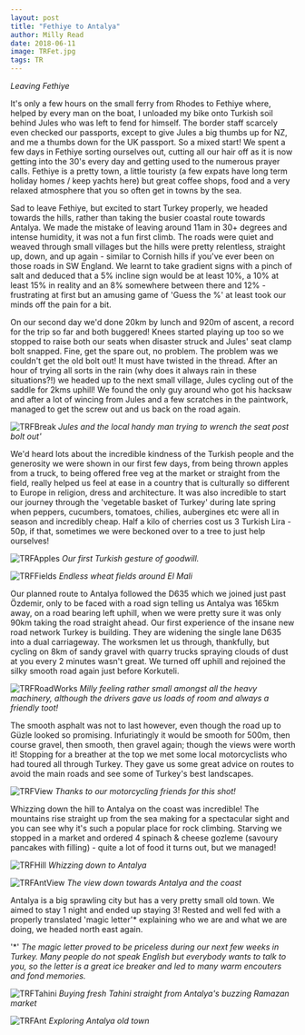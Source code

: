 ```yaml
---
layout: post
title: "Fethiye to Antalya"
author: Milly Read
date: 2018-06-11
image: TRFet.jpg
tags: TR
---
```


*Leaving Fethiye*

It's only a few hours on the small ferry from Rhodes to Fethiye where, helped by every man on the boat, I unloaded my bike onto Turkish soil behind Jules who was left to fend for himself. The border staff scarcely even checked our passports, except to give Jules a big thumbs up for NZ, and me a thumbs down for the UK passport. So a mixed start! We spent a few days in Fethiye sorting ourselves out, cutting all our hair off as it is now getting into the 30's every day and getting used to the numerous prayer calls. Fethiye is a pretty town, a little touristy (a few expats have long term holiday homes / keep yachts here) but great coffee shops, food and a very relaxed atmosphere that you so often get in towns by the sea. 

Sad to leave Fethiye, but excited to start Turkey properly, we headed towards the hills, rather than taking the busier coastal route towards Antalya. We made the mistake of leaving around 11am in 30+ degrees and intense humidity, it was not a fun first climb. The roads were quiet and weaved through small villages but the hills were pretty relentless, straight up, down, and up again - similar to Cornish hills if you've ever been on those roads in SW England. We learnt to take gradient signs with a pinch of salt and deduced that a 5% incline sign would be at least 10%, a 10% at least 15% in reality and an 8% somewhere between there and 12% - frustrating at first but an amusing game of 'Guess the %' at least took our minds off the pain for a bit. 

On our second day we'd done 20km by lunch and 920m of ascent, a record for the trip so far and both buggered! Knees started playing up too so we stopped to raise both our seats when disaster struck and Jules' seat clamp bolt snapped. Fine, get the spare out, no problem. The problem was we couldn't get the old bolt out! It must have twisted in the thread. After an hour of trying all sorts in the rain (why does it always rain in these situations?!) we headed up to the next small village, Jules cycling out of the saddle for 2kms uphill! We found the only guy around who got his hacksaw and after a lot of wincing from Jules and a few scratches in the paintwork, managed to get the screw out and us back on the road again. 

![TRFBreak](assets/img/TRFBreak.jpg) *Jules and the local handy man trying to wrench the seat post bolt out'*

We'd heard lots about the incredible kindness of the Turkish people and the generosity we were shown in our first few days, from being thrown apples from a truck, to being offered free veg at the market or straight from the field, really helped us feel at ease in a country that is culturally so different to Europe in religion, dress and architecture. It was also incredible to start our journey through the 'vegetable basket of Turkey' during late spring when peppers, cucumbers, tomatoes, chilies, aubergines etc were all in season and incredibly cheap. Half a kilo of cherries cost us 3 Turkish Lira - 50p, if that, sometimes we were beckoned over to a tree to just help ourselves! 

![TRFApples](assets/img/TRFApples.jpg) *Our first Turkish gesture of goodwill.*  

![TRFFields](assets/img/TRFFields.JPG) *Endless wheat fields around El Mali*

Our planned route to Antalya followed the D635 which we joined just past Özdemir, only to be faced with a road sign telling us Antalya was 165km away, on a road bearing left uphill, when we were pretty sure it was only 90km taking the road straight ahead. Our first experience of the insane new road network Turkey is building. They are widening the single lane D635 into a dual carriageway. The worksmen let us through, thankfully, but cycling on 8km of sandy gravel with quarry trucks spraying clouds of dust at you every 2 minutes wasn't great. We turned off uphill and rejoined the silky smooth road again just before Korkuteli.  

![TRFRoadWorks](assets/img/TRFRoadWorks.jpg) *Milly feeling rather small amongst all the heavy machinery, although the drivers gave us loads of room and always a friendly toot!*

The smooth asphalt was not to last however, even though the road up to Güzle looked so promising. Infuriatingly it would be smooth for 500m, then course gravel, then smooth, then gravel again; though the views were worth it! Stopping for a breather at the top we met some local motorcyclists who had toured all through Turkey. They gave us some great advice on routes to avoid the main roads and see some of Turkey's best landscapes.

![TRFView](assets/img/TRFView.jpg) *Thanks to our motorcycling friends for this shot!*

Whizzing down the hill to Antalya on the coast was incredible! The mountains rise straight up from the sea making for a spectacular sight and you can see why it's such a popular place for rock climbing. Starving we stopped in a market and ordered 4 spinach & cheese gozleme (savoury pancakes with filling) - quite a lot of food it turns out, but we managed! 

![TRFHill](assets/img/TRFHill.jpg) *Whizzing down to Antalya*  

![TRFAntView](assets/img/TRFAntView.jpg) *The view down towards Antalya and the coast*

Antalya is a big sprawling city but has a very pretty small old town. We aimed to stay 1 night and ended up staying 3!  Rested and well fed with a properly translated 'magic letter'* explaining who we are and what we are doing, we headed north east again. 

'*' *The magic letter proved to be priceless during our next few weeks in Turkey. Many people do not speak English but everybody wants to talk to you, so the letter is a great ice breaker and led to many warm encouters and fond memories.*  

![TRFTahini](assets/img/TRFTahini.jpg) *Buying fresh Tahini straight from Antalya's buzzing Ramazan market*  

![TRFAnt](assets/img/TRFAnt.jpg) *Exploring Antalya old town*
